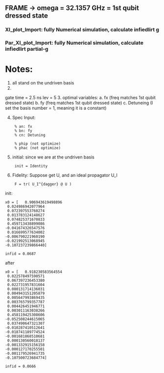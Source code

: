 ## FRAME -> omega = 32.1357 GHz = 1st qubit dressed state


### XI_plot_Import: fully Numerical simulation, calculate infiedlirt g


### Par_XI_plot_Import:  fully Numerical simulation, calculate infiedlirt  partial-g


# Notes:
1. all stand on the undriven basis
2.
gate time = 2.5 ns
    lev = 5
3. optimal variables: 
a. fx (freq matches 1st qubit dressed state)
b. fy (freq matches 1st qubit dressed state)
c. Detuneing (I set the basis number = 1, meaning it is a constant)

4. Spec
Input:

        % an: fx
        % bn: fy
        % cn: Detuning

        % phip (not optimize)
        % phac (not optimize)

5. initial:
    since we are at the undriven basis
    
        init = Identity
    
6. Fidelity:
    Suppose get U, and an ideal propagator U_I
    
        F = tr( U_I^{dagger} @ U )

init:


    x0 = [   0.906943619498896
     0.024986942077964
     0.072397553760274
     0.013783124148627
     0.074825371670833
     0.459713438899086
    -0.041674326547576
     0.016699577634002
    -0.006790221960190
    -0.021992513068945
    -0.107237239866440]

    infid = 0.0687

after

    x0 = [   0.918230583564554
     0.022578497590571
     0.067397236453380
     0.022731957831604
     0.080131714136031
     0.004943151205879
     0.005647993869435
     0.003765799357787
     0.004426451946771
     0.003011163038266
     0.458119425308606
    -0.052508244615065
     0.037490647321307
    -0.010287410512641
    -0.018741189774524
    -0.001681868510681
     0.000130560018137
    -0.001332915156158
    -0.000127170255501
    -0.001179526941735
    -0.107500723684774]

    infid = 0.0666
